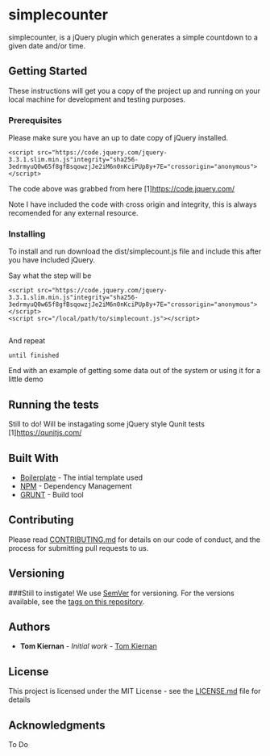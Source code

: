# simplecounter

simplecounter, is a jQuery plugin which generates a simple countdown to a given date and/or time.

## Getting Started

These instructions will get you a copy of the project up and running on your local machine for development and testing purposes.

### Prerequisites

Please make sure you have an up to date copy of jQuery installed.

```
<script src="https://code.jquery.com/jquery-3.3.1.slim.min.js"integrity="sha256-3edrmyuQ0w65f8gfBsqowzjJe2iM6n0nKciPUp8y+7E="crossorigin="anonymous"></script> 
```
The code above was grabbed from here [1]https://code.jquery.com/

Note I have included the code with cross origin and integrity, this is always recomended for any external resource.

### Installing

To install and run download the dist/simplecount.js file and include this after you have included jQuery.

Say what the step will be

```
<script src="https://code.jquery.com/jquery-3.3.1.slim.min.js"integrity="sha256-3edrmyuQ0w65f8gfBsqowzjJe2iM6n0nKciPUp8y+7E="crossorigin="anonymous"></script>
<script src="/local/path/to/simplecount.js"></script>
  
```

And repeat

```
until finished
```

End with an example of getting some data out of the system or using it for a little demo

## Running the tests

Still to do! Will be instagating some jQuery style Qunit tests
[1]https://qunitjs.com/

## Built With

* [Boilerplate](https://github.com/jquery-boilerplate/jquery-patterns/blob/master/patterns/jquery.basic.plugin-boilerplate.js) - The intial template used
* [NPM](https://www.npmjs.com/) - Dependency Management
* [GRUNT](https://gruntjs.com/) - Build tool

## Contributing

Please read [CONTRIBUTING.md](https://gist.github.com/PurpleBooth/b24679402957c63ec426) for details on our code of conduct, and the process for submitting pull requests to us.

## Versioning
###Still to instigate!
We use [SemVer](http://semver.org/) for versioning. For the versions available, see the [tags on this repository](https://github.com/your/project/tags). 

## Authors

* **Tom Kiernan** - *Initial work* - [Tom Kiernan](https://github.com/tomkiernan120)

## License

This project is licensed under the MIT License - see the [LICENSE.md](LICENSE.md) file for details

## Acknowledgments
To Do
